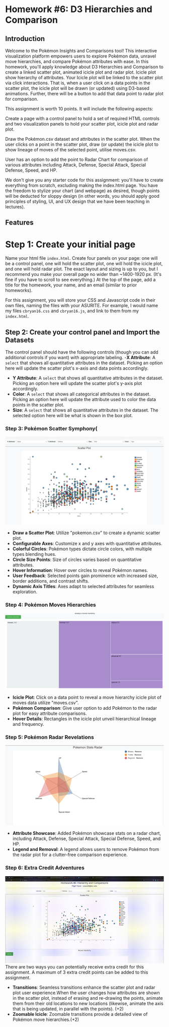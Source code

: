 # Homework #6: D3 Hierarchies and Comparison

## Introduction

Welcome to the Pokémon Insights and Comparisons tool! This interactive visualization platform empowers users to explore
Pokémon data, unravel move hierarchies, and compare Pokémon attributes with ease.
In this homework, you'll apply knowledge about D3 Hierarchies and Comparison to create a linked scatter plot, animated
icicle
plot and radar plot. Icicle plot show hierarchy of attributes. Your Icicle
plot will be linked to the scatter plot via click interactions. That is, when a user click on a data points
in the scatter plot, the icicle plot will be drawn (or updated) using D3-based animations. Further, there will be a
button to add that data point to radar plot for comparison.

This assignment is worth 10 points. It will include the following aspects:

Create a page with a control panel to hold a set of required HTML controls and two visualization panels to hold your
scatter plot, icicle plot and radar plot.

Draw the Pokémon.csv dataset and attributes in the scatter plot.
When the user clicks on a point in the scatter plot, draw (or update) the icicle plot to show lineage
of moves of the selected point, utilise moves.csv.

User has an option to add the point to Radar Chart for comparison of various attributes including Attack, Defense,
Special Attack,
Special Defense, Speed, and HP.

We don't give you any starter code for this assignment: you'll have to create everything from scratch, excluding making
the index.html page. You have the freedom to stylize your chart (and webpage) as desired, though points will be deducted
for sloppy design (in other words, you should apply good principles of styling, UI, and UX design that we have been
teaching in lectures).

## Features

# Step 1: Create your initial page

Name your html file `index.html`. Create four panels on your page: one will be a control panel, one will hold the
scatter plot, one will hold the icicle plot, and one will hold radar plot. The exact layout and sizing is up to you, but
I recommend you make your overall page no wider than ~1400-1920 px. (It's fine if you have to scroll to see everything.)
At the top of the page,
add a title for the homework, your name, and an email (similar to prior homeworks).

For this assignment, you will store your CSS and Javascript code in their own files, naming the files with your ASURITE.
For example, I would name my files `cbryan16.css` and `cbryan16.js`, and link to them from my `index.html`.

## Step 2: Create your control panel and Import the Datasets

The control panel should have the following controls (though you can add additional controls if you want) with
appropriate labeling.
-**X Attribute**: A `select` that shows all quantitative attributes in the dataset. Picking an option here will update
the scatter plot's x-axis and data points accordingly.
- **Y Attribute**: A `select` that shows all quantitative attributes in the dataset. Picking an
  option here will update the scatter plot's y-axis plot accordingly.
- **Color**: A `select` that shows all categorical attributes in the dataset. Picking an option here
  will update the attribute used to color the data points in the scatter plot.
- **Size**: A `select` that shows all quantitative attributes in the dataset. The selected option
  here will be what is shown in the box plot.

### Step 3: Pokémon Scatter Symphony(

![../images/Scatterplot.png](../images/Scatterplot.png)
- **Draw a Scatter Plot**: Utilize "pokemon.csv" to create a dynamic scatter plot.
- **Configurable Axes**: Customize x and y axes with quantitative attributes.
- **Colorful Circles**: Pokémon types dictate circle colors, with multiple types blending hues.
- **Circle Size Points**: Size of circles varies based on quantitative attributes.
- **Hover Information**: Hover over circles to reveal Pokémon names.
- **User Feedback**: Selected points gain prominence with increased size, border additions, and contrast shifts.
- **Dynamic Axis Titles**: Axes adapt to selected attributes for seamless exploration.

### Step 4: Pokémon Moves Hierarchies
![../images/icicle.png](../images/icicle.png)

- **Icicle Plot**: Click on a data point to reveal a move hierarchy icicle plot of moves data utilize "moves.csv".
- **Pokémon Comparison**: Give user option to add Pokémon to the radar plot for easy attribute comparisons.
- **Hover Details**: Rectangles in the icicle plot unveil hierarchical lineage and frequency.

### Step 5: Pokémon Radar Revelations
![../images/radarPlot.png](../images/radarPlot.png)

- **Attribute Showcase**: Added Pokémon showcase stats on a radar chart, including Attack, Defense, Special Attack,
  Special Defense, Speed, and HP.
- **Legend and Removal**: A legend allows users to remove Pokémon from the radar plot for a clutter-free comparison
  experience.

### Step 6: Extra Credit Adventures
![../images/interactivity.gif](../images/interactivity.gif)
There are two ways you can potentially receive extra credit for this assignment. A maximum of 3 extra credit points can
be added to this assignment.

- **Transitions**: Seamless transitions enhance the scatter plot and radar plot user experience.When the user changes
  how attributes are shown in the scatter plot, instead of erasing and re-drawing the points, animate them from their
  old locations to new locations (likewise, animate the axis that is being updated, in parallel with the points). (+2)
- **Zoomable Icicle**: Zoomable transitions provide a detailed view of Pokémon move hierarchies.(+2)
